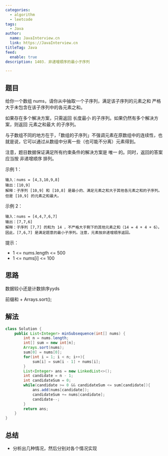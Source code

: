 ```yaml
---
categories:
  - algorithm
  - leetcode
tags:
  - Java
author: 
  name: JavaInterview.cn
  link: https://JavaInterview.cn
titleTag: Java
feed:
  enable: true
description: 1403. 非递增顺序的最小子序列

---
```


## 题目
给你一个数组 nums，请你从中抽取一个子序列，满足该子序列的元素之和 严格 大于未包含在该子序列中的各元素之和。

如果存在多个解决方案，只需返回 长度最小 的子序列。如果仍然有多个解决方案，则返回 元素之和最大 的子序列。

与子数组不同的地方在于，「数组的子序列」不强调元素在原数组中的连续性，也就是说，它可以通过从数组中分离一些（也可能不分离）元素得到。

注意，题目数据保证满足所有约束条件的解决方案是 唯一 的。同时，返回的答案应当按 非递增顺序 排列。



示例 1：

    输入：nums = [4,3,10,9,8]
    输出：[10,9]
    解释：子序列 [10,9] 和 [10,8] 是最小的、满足元素之和大于其他各元素之和的子序列。但是 [10,9] 的元素之和最大。
示例 2：

    输入：nums = [4,4,7,6,7]
    输出：[7,7,6]
    解释：子序列 [7,7] 的和为 14 ，不严格大于剩下的其他元素之和（14 = 4 + 4 + 6）。因此，[7,6,7] 是满足题意的最小子序列。注意，元素按非递增顺序返回。


提示：

* 1 <= nums.length <= 500
* 1 <= nums[i] <= 100


## 思路

数据较小还是计数排序yyds

前缀和 + Arrays.sort(); 

## 解法
```java
class Solution {
    public List<Integer> minSubsequence(int[] nums) {
        int n = nums.length;
        int[] sum = new int[n];
        Arrays.sort(nums);
        sum[0] = nums[0];
        for(int i = 1; i < n; i++){
            sum[i] = sum[i - 1] + nums[i];
        }
        List<Integer> ans = new LinkedList<>();
        int candidate = n - 1;
        int candidateSum = 0;
        while(candidate >= 0 && candidateSum <= sum[candidate]){
            ans.add(nums[candidate]);
            candidateSum += nums[candidate];
            candidate--;
        }
        return ans;
    }
}

```

## 总结

- 分析出几种情况，然后分别对各个情况实现 
